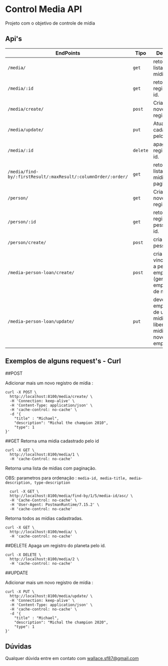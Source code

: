# Control Media API
Projeto com o objetivo de controle de mídia

## Api's

| EndPoints                                                     | Tipo   | Descrição                                                                    |
| ------------------------------------------------------------- | ------ | -----------------------------------------------------------------------------| 
| `/media/`                                                     |`get`   | retorna uma lista de mídia                                                   |
| `/media/:id`                                                  |`get`   | retorna um registro pelo id.                                                 |
| `/media/create/`                                              |`post`  | Cria um novo registro.                                                       |
| `/media/update/`                                              |`put`   | Atualiza um cadastrado pelo id.                                              |
| `/media/:id`                                                  |`delete`| apaga um registro pelo id.                                                   |
| `/media/find-by/:firstResult/:maxResult/:columnOrder/:order/` |`get`   | retorna uma lista de mídia com paginação.                                    |
| `/person/`                                                    |`get`   | Cria um novo registro.                                                       |
| `/person/:id`                                                 |`get`   | retorna um registro de pessoa pelo id.                                       |
| `/person/create/`                                             |`post`  | cria uma pessoa.                                                             |
| `/media-person-loan/create/`                                  |`post`  | cria um vinculo entre a pessoa e emprestimo (gera um emprestimo de mídia).   |
| `/media-person-loan/update/`                                  |`put`   | devolve um emprestimo de uma mídia, liberando a midia para novos emprestimos |

## Exemplos de alguns request's - Curl

##POST

Adicionar mais um novo registro de mídia :

    curl -X POST \
      http://localhost:8100/media/create/ \                  
      -H 'Connection: keep-alive' \
      -H 'Content-Type: application/json' \      
      -H 'cache-control: no-cache' \
      -d '{
        "title" : "Michael",
        "description": "Michal the champion 2010",
        "type": 1
    }'

##GET
Retorna uma midia cadastrado pelo id

    curl -X GET \
      http://localhost:8100/media/1 \  
      -H 'cache-Control: no-cache'      

Retorna uma lista de mídias com paginação.

OBS: parametros para ordenação : `media-id, media-title, media-description, type-description`  

      curl -X GET \
      http://localhost:8100/media/find-by/1/5/media-id/asc/ \      
      -H 'Cache-Control: no-cache' \      
      -H 'User-Agent: PostmanRuntime/7.15.2' \
      -H 'cache-control: no-cache'

Retorna todos as mídias cadastradas.
 
    curl -X GET \
      http://localhost:8100/media/ \
      -H 'cache-control: no-cache'

##DELETE
Apaga um registro do planeta pelo id.
    
    curl -X DELETE \
      http://localhost:8100/media/2 \
      -H 'cache-control: no-cache'
      
##UPDATE

Adicionar mais um novo registro de mídia :

    curl -X PUT \
      http://localhost:8100/media/update/ \                  
      -H 'Connection: keep-alive' \
      -H 'Content-Type: application/json' \      
      -H 'cache-control: no-cache' \
      -d '{
        "title" : "Michael",
        "description": "Michal the champion 2020",
        "type": 1
    }'      


## Dúvidas
Qualquer dúvida entre em contato com wallace.sf87@gmail.com